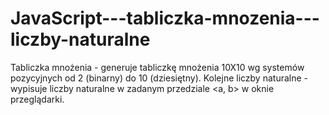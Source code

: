 # JavaScript---tabliczka-mnozenia---liczby-naturalne
Tabliczka mnożenia - generuje tabliczkę mnożenia 10X10 wg systemów pozycyjnych od 2 (binarny) do 10 (dziesiętny).
Kolejne liczby naturalne - wypisuje liczby naturalne w zadanym przedziale <a, b> w oknie przeglądarki.
